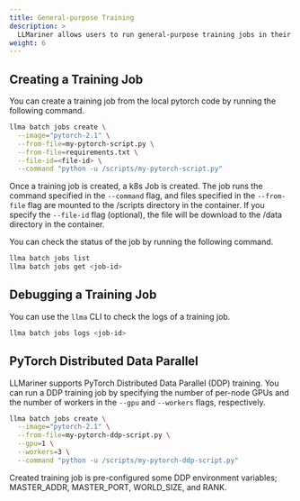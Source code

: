 ```yaml
---
title: General-purpose Training
description: >
  LLMariner allows users to run general-purpose training jobs in their Kubernetes clusters.
weight: 6
---
```


## Creating a Training Job

You can create a training job from the local pytorch code by running the following command.

``` bash
llma batch jobs create \
  --image="pytorch-2.1" \
  --from-file=my-pytorch-script.py \
  --from-file=requirements.txt \
  --file-id=<file-id> \
  --command "python -u /scripts/my-pytorch-script.py"
```

Once a training job is created, a k8s Job is created. The job runs the command specified in the `--command` flag, and files specified in the `--from-file` flag are mounted to the /scripts directory in the container. If you specify the `--file-id` flag (optional), the file will be download to the /data directory in the container.

You can check the status of the job by running the following command.

``` bash
llma batch jobs list
llma batch jobs get <job-id>
```

## Debugging a Training Job

You can use the `llma` CLI to check the logs of a training job.

``` bash
llma batch jobs logs <job-id>
```

## PyTorch Distributed Data Parallel

LLMariner supports PyTorch Distributed Data Parallel (DDP) training. You can run a DDP training job by specifying the number of per-node GPUs and the number of workers in the `--gpu` and `--workers` flags, respectively.

``` bash
llma batch jobs create \
  --image="pytorch-2.1" \
  --from-file=my-pytorch-ddp-script.py \
  --gpu=1 \
  --workers=3 \
  --command "python -u /scripts/my-pytorch-ddp-script.py"
```

Created training job is pre-configured some DDP environment variables; MASTER_ADDR, MASTER_PORT, WORLD_SIZE, and RANK.
